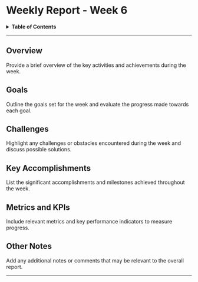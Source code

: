 # Weekly Report - Week 6

<details>
<summary><b>Table of Contents</b></summary>

1. [Overview](#overview)
2. [Goals](#goals)
3. [Challenges](#challenges)
4. [Key Accomplishments](#key-accomplishments)
5. [Metrics and KPIs](#metrics-and-kpis)
6. [Other Notes](#other-notes)

</details>

------------
## Overview

Provide a brief overview of the key activities and achievements during the week.

## Goals

Outline the goals set for the week and evaluate the progress made towards each goal.

## Challenges

Highlight any challenges or obstacles encountered during the week and discuss possible solutions.

## Key Accomplishments

List the significant accomplishments and milestones achieved throughout the week.



## Metrics and KPIs

Include relevant metrics and key performance indicators to measure progress.

## Other Notes

Add any additional notes or comments that may be relevant to the overall report.

---
